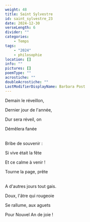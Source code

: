 ```yaml
---
weight: 48
title: Saint Sylvestre
id: saint_sylvestre_23
date: 2024-12-30
verseLength: 6
divider: ""
categories:
    - Temps
tags:
    - "2024"
    - philosophie
location: []
info: ""
pictures: []
poemType: ""
acrostiche: ""
doubleAcrostiche: ""
LastModifierDisplayName: Barbara Post
---
```

Demain le réveillon,

Dernier jour de l'année,

Dur sera réveil, on

Démêlera fanée

 \
Bribe de souvenir :

Si vive était la fête

Et ce calme à venir !

Tourne la page, prête

 \
A d'autres jours tout gais.

Doux, l'âtre qui rougeoie

Se rallume, aux aguets

Pour Nouvel An de joie !
